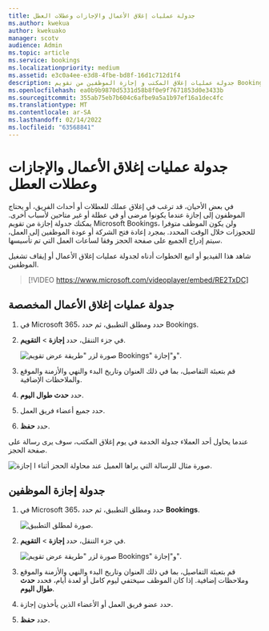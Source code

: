 ```yaml
---
title: جدولة عمليات إغلاق الأعمال والإجازات وعطلات العطل
ms.author: kwekua
author: kwekuako
manager: scotv
audience: Admin
ms.topic: article
ms.service: bookings
ms.localizationpriority: medium
ms.assetid: e3c0a4ee-e3d8-4fbe-bd8f-16d1c712d1f4
description: جدولة عمليات إغلاق المكتب و إجازة الموظفين من تقويم Bookings بحيث يتم وضع علامة على الموظفين ك غير متوفرين للحجوزات خلال الأوقات المحددة.
ms.openlocfilehash: ea0b9b9870d5331d58b8f0e9f7671853d0e3433b
ms.sourcegitcommit: 355ab75eb7b604c6afbe9a5a1b97ef16a1dec4fc
ms.translationtype: MT
ms.contentlocale: ar-SA
ms.lasthandoff: 02/14/2022
ms.locfileid: "63568841"
---
```

# <a name="schedule-business-closures-time-off-and-vacation-time"></a>جدولة عمليات إغلاق الأعمال والإجازات وعطلات العطل

في بعض الأحيان، قد ترغب في إغلاق عملك للعطلات أو أحداث الفريق، أو يحتاج الموظفون إلى إجازة عندما يكونوا مرضى أو في عطلة أو غير متاحين لأسباب أخرى. يمكنك جدولة إجازة من تقويم Microsoft Bookings، ولن يكون الموظف متوفرا للحجوزات خلال الوقت المحدد. بمجرد إعادة فتح الشركة أو عودة الموظفين إلى العمل، سيتم إدراج الجميع على صفحة الحجز وفقا لساعات العمل التي تم تأسيسها.

شاهد هذا الفيديو أو اتبع الخطوات أدناه لجدولة عمليات إغلاق الأعمال أو إيقاف تشغيل الموظفين.

> [!VIDEO https://www.microsoft.com/videoplayer/embed/RE2TxDC]

## <a name="schedule-ad-hoc-business-closures"></a>جدولة عمليات إغلاق الأعمال المخصصة

1. في Microsoft 365، حدد ومطلق التطبيق، ثم حدد Bookings.

1. في جزء التنقل، حدد **إجازة** \> **التقويم**.

   ![صورة لزر "طريقة عرض تقويم Bookings" و"إجازة".](../media/bookings-calendar-timeoff.png)

1. قم بتعبئة التفاصيل، بما في ذلك العنوان وتاريخ البدء والنهي والأزمنة والموقع والملاحظات الإضافية.

1. حدد **حدث طوال اليوم**.

1. حدد جميع أعضاء فريق العمل.

1. حدد **حفظ**.

عندما يحاول أحد العملاء جدولة الخدمة في يوم إغلاق المكتب، سوف يرى رسالة على صفحة الحجز.

   ![صورة مثال للرسالة التي يراها العميل عند محاولة الحجز أثناء ا إجازة.](../media/bookings-timeoff-message.png)

## <a name="schedule-employee-time-off"></a>جدولة إجازة الموظفين

1. في Microsoft 365، حدد ومطلق التطبيق، ثم حدد **Bookings**.

   ![صورة لمطلق التطبيق.](../media/bookings-applauncher.png)

1. في جزء التنقل، حدد **إجازة** \> **التقويم**.

   ![صورة لزر "طريقة عرض تقويم Bookings" و"إجازة".](../media/bookings-calendar-timeoff.png)

1. قم بتعبئة التفاصيل، بما في ذلك العنوان وتاريخ البدء والنهي والأزمنة والموقع وملاحظات إضافية. إذا كان الموظف سيختفي ليوم كامل أو لعدة أيام، فحدد **حدث طوال اليوم**.

1. حدد عضو فريق العمل أو الأعضاء الذين يأخذون إجازة.

1. حدد **حفظ**.
